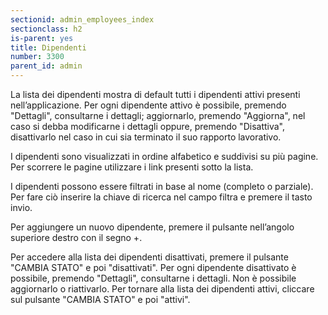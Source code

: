 ```yaml
---
sectionid: admin_employees_index
sectionclass: h2
is-parent: yes
title: Dipendenti
number: 3300
parent_id: admin
---
```

La lista dei dipendenti mostra di default tutti i dipendenti attivi presenti nell’applicazione. Per ogni dipendente attivo è possibile, premendo "Dettagli", consultarne i dettagli; aggiornarlo, premendo "Aggiorna", nel caso si debba modificarne i dettagli oppure, premendo "Disattiva", disattivarlo nel caso in cui sia terminato il suo rapporto lavorativo.

I dipendenti sono visualizzati in ordine alfabetico e suddivisi su più pagine. Per scorrere le pagine utilizzare i link presenti sotto la lista.

I dipendenti possono essere filtrati in base al nome (completo o parziale). Per fare ciò inserire la chiave di ricerca nel campo filtra e premere il tasto invio.

Per aggiungere un nuovo dipendente, premere il pulsante nell’angolo superiore destro con il segno +.

Per accedere alla lista dei dipendenti disattivati, premere il pulsante "CAMBIA STATO" e poi "disattivati". Per ogni dipendente disattivato è possibile, premendo "Dettagli", consultarne i dettagli. Non è possibile aggiornarlo o riattivarlo. Per tornare alla lista dei dipendenti attivi, cliccare sul pulsante "CAMBIA STATO" e poi "attivi".
